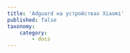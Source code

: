 ```yaml
---
title: 'Adguard на устройствах Xiaomi'
published: false
taxonomy:
    category:
        - docs
---
```



